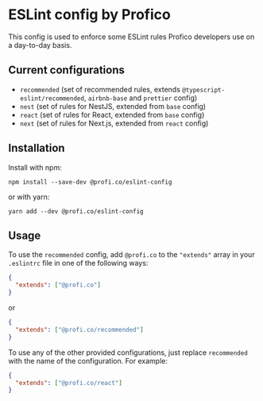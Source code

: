 # ESLint config by Profico

This config is used to enforce some ESLint rules Profico developers use on a day-to-day basis.

## Current configurations

- `recommended` (set of recommended rules, extends `@typescript-eslint/recommended`, `airbnb-base` and `prettier` config)
- `nest` (set of rules for NestJS, extended from `base` config)
- `react` (set of rules for React, extended from `base` config)
- `next` (set of rules for Next.js, extended from `react` config)

## Installation

Install with npm:

```
npm install --save-dev @profi.co/eslint-config
```

or with yarn:

```
yarn add --dev @profi.co/eslint-config
```

## Usage

To use the `recommended` config, add `@profi.co` to the `"extends"` array in your `.eslintrc` file in one of the following ways:

```json
{
  "extends": ["@profi.co"]
}
```

or

```json
{
  "extends": ["@profi.co/recommended"]
}
```

To use any of the other provided configurations, just replace `recommended` with the name of the configuration. For example:

```json
{
  "extends": ["@profi.co/react"]
}
```
